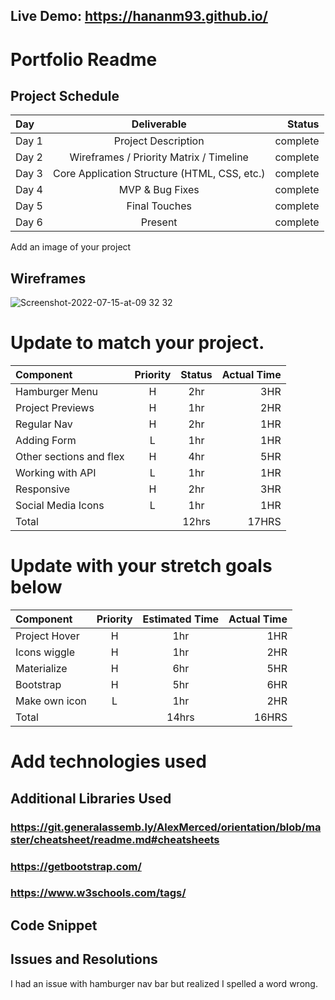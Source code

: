 
## Live Demo: https://hananm93.github.io/

# Portfolio Readme

## Project Schedule

|  Day   |                 Deliverable                  |   Status   |
| :---   |                   :------:                   |       ---: |
| Day 1  | Project Description                          | complete   |
| Day 2  | Wireframes / Priority Matrix / Timeline      | complete   |
| Day 3  | Core Application Structure (HTML, CSS, etc.) | complete   |
| Day 4  | MVP & Bug Fixes                              | complete   | 
| Day 5  | Final Touches                                | complete   |
| Day 6  | Present                                      | complete   |

Add an image of your project

## Wireframes
![Screenshot-2022-07-15-at-09 32 32](https://user-images.githubusercontent.com/112597161/192940534-072acbfc-765f-40ad-8071-7832dee996b0.png)



# Update to match your project.



|  Component              | Priority  | Status   | Actual Time |
| :---                    |   :---:   | :---:    |   ---:      |
| Hamburger Menu          |     H     |  2hr     |    3HR      |
| Project Previews        |     H     |  1hr     |    2HR      |
| Regular Nav             |     H     |  2hr     |    1HR      |
| Adding Form             |     L     |  1hr     |    1HR      |
| Other sections and flex |     H     |  4hr     |    5HR      |
| Working with API        |     L     |  1hr     |    1HR      |
| Responsive              |     H     |  2hr     |    3HR      |
| Social Media Icons      |     L     |  1hr     |    1HR      |
| Total                   |           |  12hrs   |   17HRS     |

# Update with your stretch goals below


|  Component            | Priority  | Estimated Time  | Actual Time |
| :---                  |   :---:   |     :---:       |        ---: |
| Project Hover         |     H     |      1hr        |    1HR      |
| Icons wiggle          |     H     |      1hr        |    2HR      |
| Materialize           |     H     |      6hr        |    5HR      |
| Bootstrap             |     H     |      5hr        |    6HR      |
| Make own icon         |     L     |      1hr        |    2HR      |
| Total                 |           |    14hrs        |   16HRS     |

# Add technologies used 

## Additional Libraries Used
### https://git.generalassemb.ly/AlexMerced/orientation/blob/master/cheatsheet/readme.md#cheatsheets
### https://getbootstrap.com/
### https://www.w3schools.com/tags/

## Code Snippet

## Issues and Resolutions
I had an issue with hamburger nav bar but realized I spelled a word wrong. 
